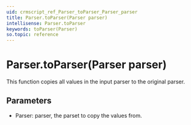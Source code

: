 ```yaml
---
uid: crmscript_ref_Parser_toParser_Parser_parser
title: Parser.toParser(Parser parser)
intellisense: Parser.toParser
keywords: toParser(Parser)
so.topic: reference
---
```


# Parser.toParser(Parser parser)

This function copies all values in the input parser to the original parser.

## Parameters

* Parser: parser, the parset to copy the values from.

